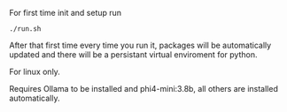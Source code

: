 For first time init and setup run

`
./run.sh
`

After that first time every time you run it, packages will be automatically updated and there will be a persistant virtual enviroment for python.

For linux only.

Requires Ollama to be installed and phi4-mini:3.8b, all others are installed automatically.
